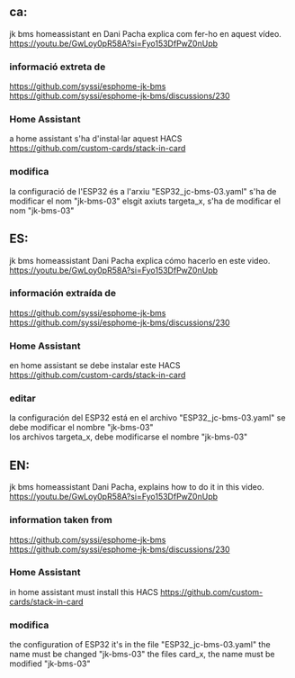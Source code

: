 ## ca:  ##
jk bms homeassistant
en Dani Pacha explica com fer-ho en aquest vídeo.  
https://youtu.be/GwLoy0pR58A?si=Fyo153DfPwZ0nUpb


### informació extreta de ###
https://github.com/syssi/esphome-jk-bms  
https://github.com/syssi/esphome-jk-bms/discussions/230  

### Home Assistant ###
a home assistant s'ha d'instal·lar aquest HACS  
https://github.com/custom-cards/stack-in-card 

### modifica ###
la configuració de l'ESP32 és a l'arxiu "ESP32_jc-bms-03.yaml"
s'ha de modificar el nom "jk-bms-03" 
elsgit axiuts targeta_x, s'ha de modificar el nom  "jk-bms-03" 



## ES: ##  
jk bms homeassistant
Dani Pacha explica cómo hacerlo en este video.  
https://youtu.be/GwLoy0pR58A?si=Fyo153DfPwZ0nUpb  

### información extraída de ###
https://github.com/syssi/esphome-jk-bms  
https://github.com/syssi/esphome-jk-bms/discussions/230  

### Home Assistant ###
en home assistant se debe instalar este HACS  
https://github.com/custom-cards/stack-in-card  

### editar ###
la configuración del ESP32 está en el archivo "ESP32_jc-bms-03.yaml" 
se debe modificar el nombre "jk-bms-03"  
los archivos targeta_x, debe modificarse el nombre "jk-bms-03"  



## EN:  ##
jk bms homeassistant
Dani Pacha, explains how to do it in this video. 
https://youtu.be/GwLoy0pR58A?si=Fyo153DfPwZ0nUpb 

### information taken from ###
https://github.com/syssi/esphome-jk-bms 
https://github.com/syssi/esphome-jk-bms/discussions/230 

### Home Assistant ### 
in home assistant must install this HACS 
https://github.com/custom-cards/stack-in-card 

### modifica ###
the configuration of ESP32 it's in the file "ESP32_jc-bms-03.yaml"
the name must be changed "jk-bms-03" 
the files card_x, the name must be modified  "jk-bms-03" 
